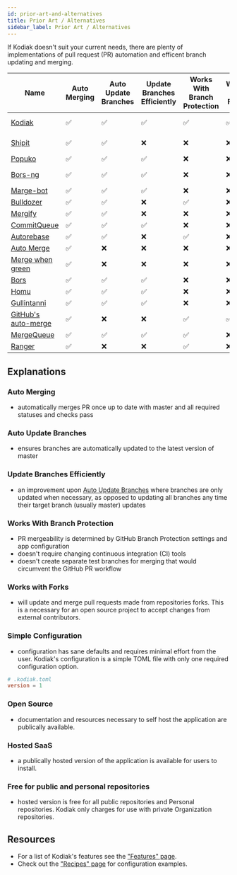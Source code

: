 ```yaml
---
id: prior-art-and-alternatives
title: Prior Art / Alternatives
sidebar_label: Prior Art / Alternatives
---
```


If Kodiak doesn't suit your current needs, there are plenty of
implementations of pull request (PR) automation and efficent branch updating and merging.

| Name                                                                                                                                               | Auto Merging | Auto Update Branches | Update Branches Efficiently | Works With Branch Protection | Works with Forks | Simple Configuration | Open Source | Hosted SaaS | Works with GitHub | On-prem possible? | Project alive? | Free for public and personal repositories | Language   |
| -------------------------------------------------------------------------------------------------------------------------------------------------- | ------------ | -------------------- | --------------------------- | ---------------------------- | ---------------- | -------------------- | ----------- | ----------- | ----------------- |-------------------|----------------|------------------------------------------ | ---------- |
| <!-- 2019-04-18 --> [Kodiak](https://github.com/chdsbd/kodiak)                                                                                     | ✅           | ✅                  | ✅                          | ✅                           | ✅              | ✅                  | ✅          | ✅         | ✅                | ✅ (only GH App) | ✅            | ✅                                        | Python     |
| <!-- 2014-02-26 --> <a rel="nofollow" href="https://github.com/Shopify/shipit-engine">Shipit</a>                                                   | ✅           | ✅                  | ❌                          | ❌                           | ❌              | ❌                  | ✅          | ❌         | ✅                | ✅ (only GH App) | ✅            |❌                                         | Ruby       |
| <!-- 2016-10-27 --> <a rel="nofollow" href="https://github.com/voyagegroup/popuko">Popuko</a>                                                      | ✅           | ✅                  | ✅                          | ❌                           | ❌              | ❌                  | ✅          | ❌         | ✅                | ✅               | ✅            |❌                                         | Go         |
| <!-- 2016-12-13 --> <a rel="nofollow" href="https://github.com/bors-ng/bors-ng">Bors-ng</a>                                                        | ✅           | ✅                  | ✅                          | ❌                           | ❌              | ❌                  | ✅          | ❌         | ✅                | ✅ (only GH App) | ✅            |❌                                         | Elixir     |
| <!-- 2017-01-18 --> <a rel="nofollow" href="https://github.com/smarkets/marge-bot">Marge-bot</a>                                                   | ✅           | ✅                  | ✅                          | ❌                           | ❌              | ❌                  | ✅          | ❌         | ❌                | ✅               | ✅            |❌                                         | Python     |
| <!-- 2017-09-17 --> <a rel="nofollow" href="https://github.com/palantir/bulldozer">Bulldozer</a>                                                   | ✅           | ✅                  | ❌                          | ✅                           | ❌              | ❌                  | ✅          | ❌         | ✅                | 🤷               | ✅            |❌                                         | Go         |
| <!-- 2018-04-18 --> <a rel="nofollow" href="https://github.com/Mergifyio/mergify-engine">Mergify</a>                                               | ✅           | ✅                  | ❌                          | ❌                           | ❌              | ❌                  | ❌          | ✅         | ✅                | ❌               | ✅            |❌                                         | Python     |
| <!-- 2009-08-13 --> <a rel="nofollow" href="https://trac.webkit.org/wiki/CommitQueue">CommitQueue</a>                                              | ✅           | ✅                  | ✅                          | ❌                           | ❌              | ❌                  | ✅          | ❌         | ❌                | 🤷               | 🤷            |❌                                         | Python     |
| <!-- 2018-07-05 --> <a rel="nofollow" href="https://github.com/tibdex/autorebase">Autorebase</a>                                                   | ✅           | ✅                  | ❌                          | ✅                           | ❌              | ❌                  | ✅          | ❌         | 🤷                | 🤷               | ❌            |❌                                         | TypeScript |
| <!-- 2018-09-21 --> <a rel="nofollow" href="https://github.com/SvanBoxel/auto-merge">Auto Merge</a>                                                | ✅           | ❌                  | ❌                          | ❌                           | ❌              | ❌                  | ✅          | ❌         | 🤷                | 🤷               | ❌            |❌                                         | JavaScript |
| <!-- 2018-10-21 --> <a rel="nofollow" href="https://github.com/phstc/probot-merge-when-green">Merge when green</a>                                 | ✅           | ❌                  | ❌                          | ❌                           | ❌              | ❌                  | ✅          | ❌         | 🤷                | 🤷               | ❌            |❌                                         | JavaScript |
| <!-- 2013-02-01 --> <a rel="nofollow" href="https://github.com/graydon/bors">Bors</a>                                                              | ✅           | ✅                  | ✅                          | ❌                           | ❌              | ❌                  | ✅          | ❌         | 🤷                | 🤷               | ❌            |❌                                         | Python     |
| <!-- 2014-12-18 --> <a rel="nofollow" href="https://github.com/barosl/homu">Homu</a>                                                               | ✅           | ✅                  | ✅                          | ❌                           | ❌              | ❌                  | ✅          | ❌         | 🤷                | 🤷               | ❌            |❌                                         | Python     |
| <!-- 2016-08-06 --> <a rel="nofollow" href="https://github.com/gullintanni/gullintanni">Gullintanni</a>                                            | ✅           | ✅                  | ✅                          | ❌                           | ❌              | ❌                  | ✅          | ❌         | 🤷                | 🤷               | ❌            |❌                                         | Elixir     |
| <!-- 2020-12-16 --> <a rel="nofollow" href="https://github.blog/changelog/2020-12-16-pull-request-auto-merge-public-beta/">GitHub's auto-merge</a> | ✅           | ❌                  | ❌                          | ✅                           | ✅              | ✅                  | ❌          | ✅         | ✅                | ❌               | ✅            |✅                                         | 🤷‍         |
| <!-- 2021-08-28 --> <a rel="nofollow" href="https://mergequeue.com">MergeQueue</a>                                                                 | ✅           | ✅                  | ✅                          | ✅                           | ❌              | ❌                  | ❌          | ✅         | ✅                | ✅               | ✅            |❌                                         | 🤷‍         |
| <!-- Unknown --> <a rel="nofollow" href="https://reporanger.com">Ranger</a>                                                                        | ✅           | ❌                  | ❌                          | ✅                           | ❌              | ❌                  | ❌          | ✅         | ✅                | ❌               | ✅            |❌                                         | 🤷‍         |

## Explanations

### Auto Merging

- automatically merges PR once up to date with master and all required statuses and checks pass

### Auto Update Branches

- ensures branches are automatically updated to the latest version of master

### Update Branches Efficiently

- an improvement upon [Auto Update Branches](#auto-update-branches) where branches are only updated when necessary, as opposed to updating all branches any time their target branch (usually master) updates

### Works With Branch Protection

- PR mergeability is determined by GitHub Branch Protection settings and app configuration
- doesn't require changing continuous integration (CI) tools
- doesn't create separate test branches for merging that would circumvent the GitHub PR workflow

### Works with Forks

- will update and merge pull requests made from repositories forks. This is a necessary for an open source project to accept changes from external contributors.

### Simple Configuration

- configuration has sane defaults and requires minimal effort from the user. Kodiak's configuration is a simple TOML file with only one required configuration option.

```toml
# .kodiak.toml
version = 1
```

### Open Source

- documentation and resources necessary to self host the application are publically available.

### Hosted SaaS

- a publically hosted version of the application is available for users to install.

### Free for public and personal repositories

- hosted version is free for all public repositories and Personal repositories. Kodiak only charges for use with private Organization repositories.

## Resources

- For a list of Kodiak's features see the ["Features" page](features.md).
- Check out the ["Recipes" page](recipes.md) for configuration examples.
